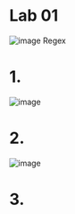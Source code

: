# Lab 01
![image](https://user-images.githubusercontent.com/40375246/58339232-1f8a0f80-7e17-11e9-985c-7e3044ef05e7.png)
Regex
# 1.
![image](https://user-images.githubusercontent.com/40375246/58341711-d937af00-7e1c-11e9-98b3-7c779bcba5d4.png)
# 2.
![image](https://user-images.githubusercontent.com/40375246/58341966-7d215a80-7e1d-11e9-821c-f246e92a4ebd.png)
# 3.
